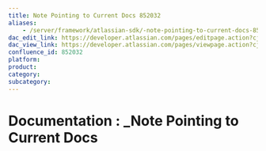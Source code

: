 ```yaml
---
title: Note Pointing to Current Docs 852032
aliases:
    - /server/framework/atlassian-sdk/-note-pointing-to-current-docs-852032.html
dac_edit_link: https://developer.atlassian.com/pages/editpage.action?cjm=wozere&pageId=852032
dac_view_link: https://developer.atlassian.com/pages/viewpage.action?cjm=wozere&pageId=852032
confluence_id: 852032
platform:
product:
category:
subcategory:
---
```

# Documentation : \_Note Pointing to Current Docs


















































































































































































































































































































